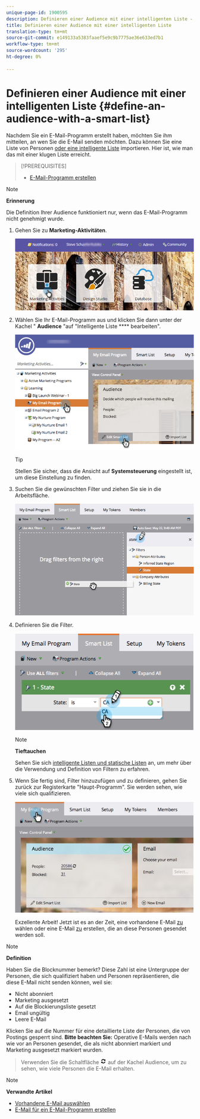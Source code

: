 ```yaml
---
unique-page-id: 1900595
description: Definieren einer Audience mit einer intelligenten Liste - Marketing Docs - Produktdokumentation
title: Definieren einer Audience mit einer intelligenten Liste
translation-type: tm+mt
source-git-commit: e149133a5383faaef5e9c9b7775ae36e633ed7b1
workflow-type: tm+mt
source-wordcount: '295'
ht-degree: 0%

---
```



# Definieren einer Audience mit einer intelligenten Liste {#define-an-audience-with-a-smart-list}

Nachdem Sie ein E-Mail-Programm [](../../../../product-docs/email-marketing/email-programs/creating-an-email-program/create-an-email-program.md)erstellt haben, möchten Sie ihm mitteilen, an wen Sie die E-Mail senden möchten. Dazu können Sie eine Liste von Personen [oder eine intelligente Liste](define-an-audience-by-importing-a-list.md) importieren. Hier ist, wie man das mit einer klugen Liste erreicht.

>[!PREREQUISITES]
>
>* [E-Mail-Programm erstellen](../../../../product-docs/email-marketing/email-programs/creating-an-email-program/create-an-email-program.md)

>



>[!NOTE]
>
>**Erinnerung**
>
>Die Definition Ihrer Audience funktioniert nur, wenn das E-Mail-Programm nicht genehmigt wurde.

1. Gehen Sie zu **Marketing-Aktivitäten**.

   ![](assets/login-marketing-activities.png)

1. Wählen Sie Ihr E-Mail-Programm aus und klicken Sie dann unter der Kachel &quot; **Audience** &quot;auf &quot;Intelligente Liste **** bearbeiten&quot;.

   ![](assets/2017-05-22-09-46-37.png)

   >[!TIP]
   >
   >Stellen Sie sicher, dass die Ansicht auf **Systemsteuerung** eingestellt ist, um diese Einstellung zu finden.

1. Suchen Sie die gewünschten Filter und ziehen Sie sie in die Arbeitsfläche.

   ![](assets/dragstate.png)

1. Definieren Sie die Filter.

   ![](assets/image2014-9-12-11-3a1-3a14.png)

   >[!NOTE]
   >
   >**Tieftauchen**
   >
   >
   >Sehen Sie sich [intelligente Listen und statische Listen](http://docs.marketo.com/display/docs/smart+lists+and+static+lists) an, um mehr über die Verwendung und Definition von Filtern zu erfahren.

1. Wenn Sie fertig sind, Filter hinzuzufügen und zu definieren, gehen Sie zurück zur Registerkarte &quot;Haupt-Programm&quot;. Sie werden sehen, wie viele sich qualifizieren.

   ![](assets/myemailprogram.jpg)

   Exzellente Arbeit! Jetzt ist es an der Zeit, eine vorhandene E-Mail [zu](../../../../product-docs/email-marketing/email-programs/email-program-actions/choose-an-existing-email.md) wählen oder eine E-Mail [zu](../../../../product-docs/email-marketing/email-programs/email-program-actions/create-an-email-for-an-email-program.md) erstellen, die an diese Personen gesendet werden soll.

>[!NOTE]
>
>**Definition**
>
>Haben Sie die Blocknummer bemerkt? Diese Zahl ist eine Untergruppe der Personen, die sich qualifiziert haben und Personen repräsentieren, die diese E-Mail nicht senden können, weil sie:
>
>* Nicht abonniert
>* Marketing ausgesetzt
>* Auf die Blockierungsliste gesetzt
>* Email ungültig
>* Leere E-Mail

>
>
Klicken Sie auf die Nummer für eine detaillierte Liste der Personen, die von Postings gesperrt sind. **Bitte beachten Sie:** Operative E-Mails werden nach wie vor an Personen gesendet, die als nicht abonniert markiert und Marketing ausgesetzt markiert wurden.
>
>Verwenden Sie die Schaltfläche ![—](assets/image2014-10-23-16-3a32-3a36.png) auf der Kachel Audience, um zu sehen, wie viele Personen die E-Mail erhalten.

>[!NOTE]
>
>**Verwandte Artikel**
>
>* [Vorhandene E-Mail auswählen](../../../../product-docs/email-marketing/email-programs/email-program-actions/choose-an-existing-email.md)
>* [E-Mail für ein E-Mail-Programm erstellen](../../../../product-docs/email-marketing/email-programs/email-program-actions/create-an-email-for-an-email-program.md)

>



